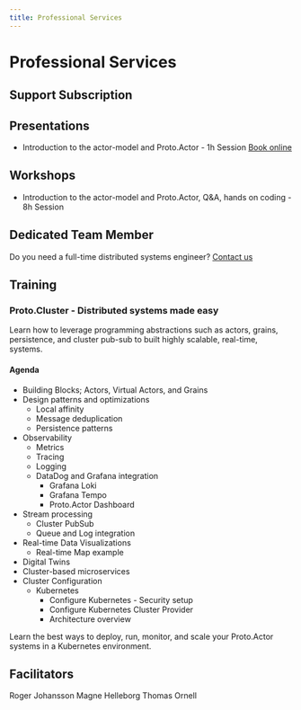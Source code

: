 ```yaml
---
title: Professional Services
---
```


# Professional Services

## Support Subscription

## Presentations

* Introduction to the actor-model and Proto.Actor - 1h Session [Book online](https://calendly.com/asynkron/proto-actor-introduction)

## Workshops

* Introduction to the actor-model and Proto.Actor, Q&A, hands on coding - 8h Session

## Dedicated Team Member

Do you need a full-time distributed systems engineer?
<a href="mailto:info@asynkron.se?subject=dedicated team member">Contact us</a>

## Training

### Proto.Cluster - Distributed systems made easy

Learn how to leverage programming abstractions such as actors, grains, persistence, and cluster pub-sub to built highly scalable, real-time, systems.

#### Agenda

* Building Blocks; Actors, Virtual Actors, and Grains
* Design patterns and optimizations
    * Local affinity
    * Message deduplication
    * Persistence patterns
* Observability
    * Metrics
    * Tracing
    * Logging    
    * DataDog and Grafana integration
      * Grafana Loki
      * Grafana Tempo
      * Proto.Actor Dashboard
* Stream processing
    * Cluster PubSub
    * Queue and Log integration    
* Real-time Data Visualizations
   * Real-time Map example
* Digital Twins
* Cluster-based microservices
* Cluster Configuration
   * Kubernetes
      * Configure Kubernetes - Security setup
      * Configure Kubernetes Cluster Provider
      * Architecture overview


Learn the best ways to deploy, run, monitor, and scale your Proto.Actor systems in a Kubernetes environment.

## Facilitators

Roger Johansson
Magne Helleborg
Thomas Ornell
